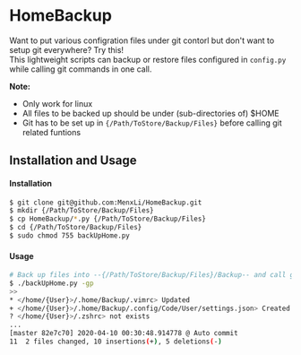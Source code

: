 # HomeBackup

Want to put various configration files under git contorl but don't want to setup git everywhere? Try this!  
This lightweight scripts can backup or restore files configured in `config.py` while calling git commands in one call.

**Note:**
* Only work for linux
* All files to be backed up should be under (sub-directories of) $HOME
* Git has to be set up in `{/Path/ToStore/Backup/Files}` before calling git related funtions

## Installation and Usage
#### Installation
```bash
$ git clone git@github.com:MenxLi/HomeBackup.git
$ mkdir {/Path/ToStore/Backup/Files}
$ cp HomeBackup/*.py {/Path/ToStore/Backup/Files}
$ cd {/Path/ToStore/Backup/Files}
$ sudo chmod 755 backUpHome.py
```

#### Usage
```bash
# Back up files into --{/Path/ToStore/Backup/Files}/Backup-- and call git add->commit->push
$ ./backUpHome.py -gp                                                         
>>
* </home/{User}>/.home/Backup/.vimrc> Updated                        
+ </home/{User}>/.home/Backup/.config/Code/User/settings.json> Created     
? </home/{User}>/.zshrc> not exists                                        
...  
[master 82e7c70] 2020-04-10 00:30:48.914778 @ Auto commit                   
11  2 files changed, 10 insertions(+), 5 deletions(-)  
```
